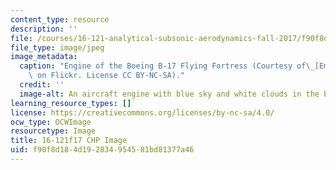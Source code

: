 ```yaml
---
content_type: resource
description: ''
file: /courses/16-121-analytical-subsonic-aerodynamics-fall-2017/f90f8d184d192834954581bd81377a46_16-121f17.jpg
file_type: image/jpeg
image_metadata:
  caption: "Engine of the Boeing B-17 Flying Fortress (Courtesy of\_[Emmanuel\_Marion](https://www.flickr.com/photos/nikkormat777/6137054828/in/photostream/)\
    \ on Flickr. License CC BY-NC-SA)."
  credit: ''
  image-alt: An aircraft engine with blue sky and white clouds in the background
learning_resource_types: []
license: https://creativecommons.org/licenses/by-nc-sa/4.0/
ocw_type: OCWImage
resourcetype: Image
title: 16-121f17 CHP Image
uid: f90f8d18-4d19-2834-9545-81bd81377a46
---
```

